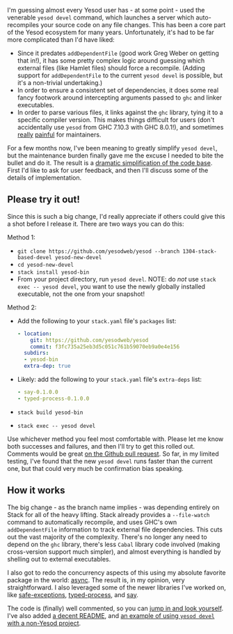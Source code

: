 I'm guessing almost every Yesod user has - at some point - used the
venerable `yesod devel` command, which launches a server which
auto-recompiles your source code on any file changes. This has been a
core part of the Yesod ecosystem for many years. Unfortunately, it's
had to be far more complicated than I'd have liked:

* Since it predates `addDependentFile` (good work Greg Weber on
  getting that in!), it has some pretty complex logic around guessing
  which external files (like Hamlet files) should force a recompile.
  (Adding support for `addDependentFile` to the current `yesod devel`
  is possible, but it's a non-trivial undertaking.)
* In order to ensure a consistent set of dependencies, it does some
  real fancy footwork around intercepting arguments passed to `ghc`
  and linker executables.
* In order to parse various files, it links against the `ghc` library,
  tying it to a specific compiler version. This makes things difficult
  for users (don't accidentally use `yesod` from GHC 7.10.3 with GHC
  8.0.1!), and sometimes
  [really](https://github.com/yesodweb/yesod/issues/1304)
  [painful](https://github.com/yesodweb/yesod/issues/1284) for
  maintainers.

For a few months now, I've been meaning to greatly simplify `yesod
devel`, but the maintenance burden finally gave me the excuse I needed
to bite the bullet and do it. The result is a
[dramatic simplification of the code base](https://github.com/yesodweb/yesod/pull/1305). First
I'd like to ask for user feedback, and then I'll discuss some of the
details of implementation.

## Please try it out!

Since this is such a big change, I'd really appreciate if others could
give this a shot before I release it. There are two ways you can do
this:

Method 1:

* `git clone https://github.com/yesodweb/yesod --branch 1304-stack-based-devel yesod-new-devel`
* `cd yesod-new-devel`
* `stack install yesod-bin`
* From your project directory, run `yesod devel`. NOTE: do _not_ use
  `stack exec -- yesod devel`, you want to use the newly globally
  installed executable, not the one from your snapshot!

Method 2:

* Add the following to your `stack.yaml` file's `packages` list:

  ```yaml
  - location:
      git: https://github.com/yesodweb/yesod
      commit: f3fc735a25eb3d5c051c761b59070eb9a0e4e156
    subdirs:
    - yesod-bin
    extra-dep: true
  ```
* Likely: add the following to your `stack.yaml` file's `extra-deps` list:

  ```yaml
  - say-0.1.0.0
  - typed-process-0.1.0.0
  ```

* `stack build yesod-bin`
* `stack exec -- yesod devel`

Use whichever method you feel most comfortable with. Please let me
know both successes and failures, and then I'll try to get this rolled
out. Comments would be great
[on the Github pull request](https://github.com/yesodweb/yesod/pull/1305).
So far, in my limited testing, I've found that the new `yesod devel`
runs faster than the current one, but that could very much be
confirmation bias speaking.

## How it works

The big change - as the branch name implies - was depending entirely
on Stack for all of the heavy lifting. Stack already provides a
`--file-watch` command to automatically recompile, and uses GHC's own
`addDependentFile` information to track external file
dependencies. This cuts out the vast majority of the
complexity. There's no longer any need to depend on the `ghc` library,
there's less `Cabal` library code involved (making cross-version
support much simpler), and almost everything is handled by shelling
out to external executables.

I also got to redo the concurrency aspects of this using my absolute
favorite package in the world:
[async](https://haskell-lang.org/library/async). The result is, in my
opinion, very straightforward. I also leveraged some of the newer
libraries I've worked on, like
[safe-exceptions](https://haskell-lang.org/library/safe-exceptions),
[typed-process](https://haskell-lang.org/library/typed-process), and
[say](https://haskell-lang.org/library/say).

The code is (finally) well commented, so you can
[jump in and look yourself](https://github.com/yesodweb/yesod/blob/1304-stack-based-devel/yesod-bin/Devel.hs). I've
also added
[a decent README](https://github.com/yesodweb/yesod/tree/1304-stack-based-devel/yesod-bin#readme),
and
[an example of using `yesod devel` with a non-Yesod project](https://github.com/yesodweb/yesod/tree/1304-stack-based-devel/yesod-bin/devel-example#readme).
